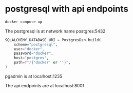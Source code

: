 # postgresql with api endpoints

```bash
docker-compose up
```

The postgresql is at network name postgres:5432
```python
SQLALCHEMY_DATABASE_URI = PostgresDsn.build(
    scheme="postgresql",
    user="docker",
    password="docker",
    host="postgres",
    path=f"/{'docker' or ''}",
)
```

pgadmin is at localhost:1235

The api endpoints are at localhost:8001
